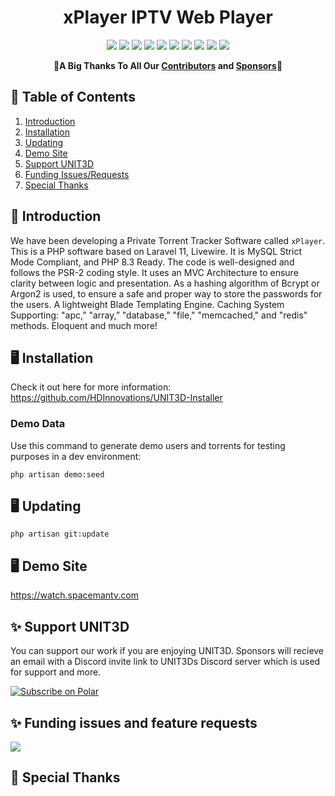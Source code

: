 <h1 align="center">xPlayer IPTV Web Player</h1>

<p align="center">
    <a href="http://laravel.com"><img src="https://img.shields.io/badge/Laravel-11-brightgreen" /></a> 
    <a href="http://laravel.com"><img src="https://img.shields.io/github/downloads/ToastyToast25/xPlayer/total" /></a> 
    <a href="http://laravel.com"><img src="https://img.shields.io/github/repo-size/ToastyToast25/xPlayer" /></a> 
    <a href="http://laravel.com"><img src="https://img.shields.io/npm/v/laravel-vite-plugin?registry_uri=https%3A%2F%2Fregistry.npmjs.com" /></a> 
    <a href="https://github.com/HDInnovations/UNIT3D-Community-Edition/actions/workflows/lint.yml/badge.svg?branch=master"><img src="https://github.com/HDInnovations/UNIT3D-Community-Edition/actions/workflows/lint.yml/badge.svg?branch=master" /></a>
    <a href="https://github.com/HDInnovations/UNIT3D-Community-Edition/actions/workflows/phpunit-test.yml/badge.svg?branch=master"><img src="https://github.com/HDInnovations/UNIT3D-Community-Edition/actions/workflows/phpunit-test.yml/badge.svg?branch=master" /></a>
    <a href="https://github.com/HDInnovations/UNIT3D-Community-Edition/actions/workflows/compile-assets-test.yml/badge.svg?branch=master"><img src="https://github.com/HDInnovations/UNIT3D-Community-Edition/actions/workflows/compile-assets-test.yml/badge.svg?branch=master" /></a>
    <a href="https://github.com/HDInnovations/UNIT3D-Community-Edition/actions/workflows/larastan.yml/badge.svg?branch=master"><img src="https://github.com/HDInnovations/UNIT3D-Community-Edition/actions/workflows/larastan.yml/badge.svg?branch=master" /></a>
    <a href="https://github.com/HDInnovations/UNIT3D-Community-Edition/actions/workflows/prettier-blade.yml/badge.svg?branch=master"><img src="https://github.com/HDInnovations/UNIT3D-Community-Edition/actions/workflows/prettier-blade.yml/badge.svg?branch=master" /></a> 
    <a href="https://polar.sh/HDInnovations"><img src="https://polar.sh/embed/seeks-funding-shield.svg?org=HDInnovations" /></a>
</p>

<p align="center">
    🎉<b>A Big Thanks To All Our <a href="https://github.com/ToastyToast25/xPlayer/graphs/contributors">Contributors</a> and <a href="https://polar.sh/HDInnovations/subscriptions">Sponsors</a></b>🎉
</p>

## 📝 Table of Contents

1. [Introduction](#introduction)
2. [Installation](#installation)
3. [Updating](#updating)
4. [Demo Site](#demo)
5. [Support UNIT3D](#support)
6. [Funding Issues/Requests](#funding)
7. [Special Thanks](#thanks)


## <a name="introduction"></a> 🧐 Introduction

We have been developing a Private Torrent Tracker Software called `xPlayer`. This is a PHP software based on Laravel 11, Livewire. It is MySQL Strict Mode Compliant, and PHP 8.3 Ready. The code is well-designed and follows the PSR-2 coding style. It uses an MVC Architecture to ensure clarity between logic and presentation. As a hashing algorithm of Bcrypt or Argon2 is used, to ensure a safe and proper way to store the passwords for the users. A lightweight Blade Templating Engine. Caching System Supporting: "apc,” "array,” "database,” "file," "memcached," and "redis" methods. Eloquent and much more!

## <a name="installation"></a> 🖥️ Installation

Check it out here for more information: https://github.com/HDInnovations/UNIT3D-Installer

### Demo Data

Use this command to generate demo users and torrents for testing purposes in a dev environment:

`php artisan demo:seed`

## <a name="updating"></a> 🖥️ Updating
`php artisan git:update`

## <a name="demo"></a> 🖥️ Demo Site
https://watch.spacemantv.com

## <a name="support"></a> ✨ Support UNIT3D

You can support our work if you are enjoying UNIT3D. Sponsors will recieve an email with a Discord invite link to UNIT3Ds Discord server which is used for support and more.

<a href="https://polar.sh/HDInnovations"><picture><source media="(prefers-color-scheme: dark)" srcset="https://polar.sh/embed/subscribe.svg?org=HDInnovations&label=Subscribe&darkmode"><img alt="Subscribe on Polar" src="https://polar.sh/embed/subscribe.svg?org=HDInnovations&label=Subscribe"></picture></a>


## <a name="funding"></a> ✨ Funding issues and feature requests

<a href="https://polar.sh/HDInnovations"><img src="https://polar.sh/embed/fund-our-backlog.svg?org=HDInnovations" /></a>

## <a name="thanks"></a> 🎉 Special Thanks
